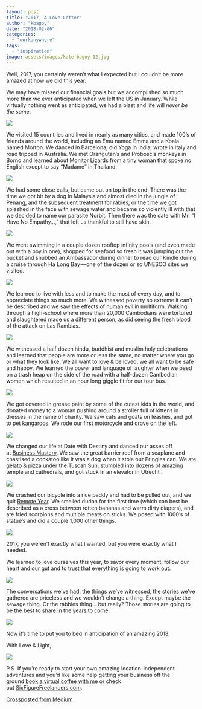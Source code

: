 ```yaml
---
layout: post
title: "2017, A Love Letter"
author: "kbagoy"
date: "2018-02-06"
categories: 
  - "workanywhere"
tags: 
  - "inspiration"
image: assets/images/kate-bagoy-12.jpg
---
```


Well, 2017, you certainly weren’t what I expected but I couldn’t be more amazed at how we did this year.

We may have missed our financial goals but we accomplished so much more than we ever anticipated when we left the US in January. While virtually nothing went as anticipated, we had a blast and life will _never be the same._

![](https://cdn-images-1.medium.com/max/1600/1*KdKzNx6VNzvY5ODg2OfYXA.png)

We visited 15 countries and lived in nearly as many cities, and made 100’s of friends around the world, including an Emu named Emma and a Koala named Morton. We danced in Barcelona, did Yoga in India, wrote in Italy and road tripped in Australia. We met Orangutan’s and Proboscis monkeys in Borno and learned about Monitor Lizards from a tiny woman that spoke no English except to say “Madame” in Thailand.

![](https://cdn-images-1.medium.com/max/1600/1*QlHrfvM2kAinSTq1KvhiGA.png)

We had some close calls, but came out on top in the end. There was the time we got bit by a dog in Malaysia and almost died in the jungle of Penang, and the subsequent treatment for rabies, or the time we got splashed in the face with sewage water and became so violently ill with that we decided to name our parasite Norbit. Then there was the date with Mr. “I Have No Empathy…,” that left us thankful to still have skin.

![](https://cdn-images-1.medium.com/max/1600/1*TgzY5Z7G8nZLVo3l83hZMg.png)

We went swimming in a couple dozen rooftop infinity pools (and even made out with a boy in one), shopped for seafood so fresh it was jumping out the bucket and snubbed an Ambassador during dinner to read our Kindle during a cruise through Ha Long Bay — one of the dozen or so UNESCO sites we visited.

![](https://cdn-images-1.medium.com/max/1600/1*Zf662Dl58eLbC_ITnzZEeA.png)

We learned to live with less and to make the most of every day, and to appreciate things so much more. We witnessed poverty so extreme it can’t be described and we saw the effects of human evil in multiform. Walking through a high-school where more than 20,000 Cambodians were tortured and slaughtered made us a different person, as did seeing the fresh blood of the attack on Las Ramblas.

![](https://cdn-images-1.medium.com/max/1600/1*8a9PMOWb6LYjMfLI4YONvQ.png)

We witnessed a half dozen hindu, buddhist and muslim holy celebrations and learned that people are more or less the same, no matter where you go or what they look like. We all want to love & be loved, we all want to be safe and happy. We learned the power and language of laughter when we peed on a trash heap on the side of the road with a half-dozen Cambodian women which resulted in an hour long giggle fit for our tour bus.

![](https://cdn-images-1.medium.com/max/1600/1*cWTLlR6WYjNjlVaoRdlLvw.png)

We got covered in grease paint by some of the cutest kids in the world, and donated money to a woman pushing around a stroller full of kittens in dresses in the name of charity. We saw cats and goats on leashes, and got to pet kangaroos. We rode our first motorcycle and drove on the left.

![](https://cdn-images-1.medium.com/max/1600/1*MOP75eYkA41WFUOZog2Lyw.png)

We changed our life at Date with Destiny and danced our asses off at [Business Mastery](https://www.tonyrobbins.com/events/?AID=12976317&PID=8404329&cjevent=1bb68b4b1c0511ea811e01140a180514). We saw the great barrier reef from a seaplane and chastised a cockatoo like it was a dog when it stole our Pringles can. We ate gelato & pizza under the Tuscan Sun, stumbled into dozens of amazing temple and cathedrals, and got stuck in an elevator in Utrecht .

![](https://cdn-images-1.medium.com/max/1600/1*poXyvBUk7eX_u_JO-kqAXg.png)

We crashed our bicycle into a rice paddy and had to be pulled out, and we quit [Remote Year](http://www.remoteyear.com/general-application?referee=5132575). We smelled durian for the first time (which can best be described as a cross between rotten bananas and warm dirty diapers), and ate fried scorpions and multiple meats on sticks. We posed with 1000’s of statue’s and did a couple 1,000 other things.

![](https://cdn-images-1.medium.com/max/1600/1*_PE-5ZTJOStwihIWcW_L2Q.png)

2017, you weren’t exactly what I wanted, but you were exactly what I needed.

We learned to love ourselves this year, to savor every moment, follow our heart and our gut and to trust that everything is going to work out.

![](https://cdn-images-1.medium.com/max/1600/1*ppoA-k4QkYumyVqw0Ozajg.png)

The conversations we’ve had, the things we’ve witnessed, the stories we’ve gathered are priceless and we wouldn’t change a thing. Except maybe the sewage thing. Or the rabbies thing… but really? Those stories are going to be the best to share in the years to come.

![](https://cdn-images-1.medium.com/max/1600/1*-1Ozqr1QV2FSSbBfb8cWzA.png)

Now it’s time to put you to bed in anticipation of an amazing 2018.

With Love & Light,

![](https://cdn-images-1.medium.com/max/1600/0*JDNCzrBy8AajWSMH.png)

P.S. If you’re ready to start your own amazing location-independent adventures and you’d like some help getting your business off the ground [book a virtual coffee with me](http://calendly.com/kbagoy/consult) or check out [SixFigureFreelancers.com](http://sixfigurefreelancers.com/).

[Crossposted from Medium](https://medium.com/@kbagoy/2017-a-love-letter-acc11f86ddc)
